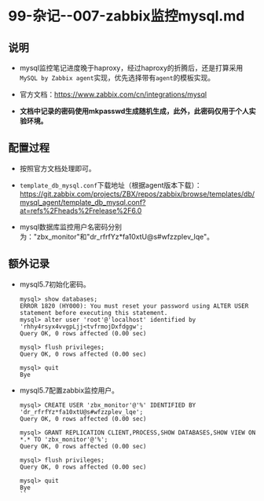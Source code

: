 # 99-杂记--007-zabbix监控mysql.md

## 说明
- mysql监控笔记进度晚于haproxy，经过haproxy的折腾后，还是打算采用`MySQL by Zabbix agent`实现，优先选择带有`agent`的模板实现。

- 官方文档：https://www.zabbix.com/cn/integrations/mysql

- **文档中记录的密码使用mkpasswd生成随机生成，此外，此密码仅用于个人实验环境。**


## 配置过程
- 按照官方文档处理即可。

- `template_db_mysql.conf`下载地址（根据agent版本下载）：https://git.zabbix.com/projects/ZBX/repos/zabbix/browse/templates/db/mysql_agent/template_db_mysql.conf?at=refs%2Fheads%2Frelease%2F6.0

- mysql数据库监控用户名密码分别为："zbx_monitor"和"dr_rfrfYz*fa10xtU@s#wfzzplev_lqe"。


## 额外记录
- mysql5.7初始化密码。
    ```shell
    mysql> show databases;
    ERROR 1820 (HY000): You must reset your password using ALTER USER statement before executing this statement.
    mysql> alter user 'root'@'localhost' identified by 'rhhy4rsyx4vvgpLjj<tvfrmojDxfdggw';
    Query OK, 0 rows affected (0.00 sec)
    
    mysql> flush privileges;
    Query OK, 0 rows affected (0.00 sec)
    
    mysql> quit
    Bye
    ```

- mysql5.7配置zabbix监控用户。
    ```shell
    mysql> CREATE USER 'zbx_monitor'@'%' IDENTIFIED BY 'dr_rfrfYz*fa10xtU@s#wfzzplev_lqe';
    Query OK, 0 rows affected (0.00 sec)
    
    mysql> GRANT REPLICATION CLIENT,PROCESS,SHOW DATABASES,SHOW VIEW ON *.* TO 'zbx_monitor'@'%';
    Query OK, 0 rows affected (0.00 sec)
    
    mysql> flush privileges;
    Query OK, 0 rows affected (0.00 sec)
    
    mysql> quit
    Bye
    ``